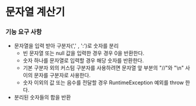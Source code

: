 # 문자열 계산기

### 기능 요구 사항
- 문자열을 입력 받아 구분자(',' , ':')로 숫자를 분리
  + 빈 문자열 또는 null 값을 입력한 경우 경우 0을 반환한다.
  + 숫자 하나를 문자열로 입력할 경우 해당 숫자를 반환한다.
  + 기본 구분자 외의 커스텀 구분자를 사용하려면 문자열 앞 부분의 "//"와 "\n" 사이의 문자를 구분자로 사용한다.
  + 숫자 이외의 값 또는 음수를 전달할 경우 RuntimeException 예외를 throw 한다.
- 분리된 숫자들의 합을 반환